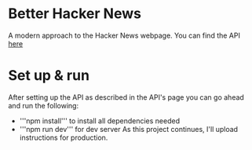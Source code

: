 # Better Hacker News
A modern approach to the Hacker News webpage. You can find the API [here](https://github.com/TolisSth/BetterHackerNews-back-end) 
# Set up & run 
After setting up the API as described in the API's page you can go ahead and run the following: 
- '''npm install''' to install all dependencies needed
- '''npm run dev''' for dev server
As this project continues, I'll upload instructions for production. 
